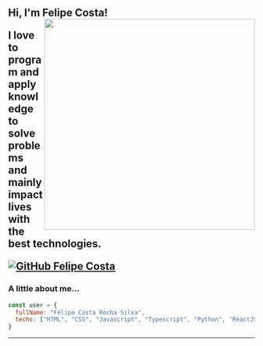 <h2> Hi, I'm Felipe Costa!
<img align='right' src="https://ik.imagekit.io/4d2zqchevzp/undraw_programming_2svr-removebg-preview_VgWWI9kEf77.png?updatedAt=1627572145317" width="430">
<p>I love to program and apply knowledge to solve problems and mainly impact lives with the best technologies.</p>

[![GitHub Felipe Costa](https://img.shields.io/github/followers/felipecrsilva?label=follow&style=social)](https://github.com/felipecrsilva)


### A little about me...  

```javascript
const user = {
  fullName: "Felipe Costa Rocha Silva",
  techs: ["HTML", "CSS", "Javascript", "Typescript", "Python", "ReactJS", "NextJS", "SASS"]
}
```
---
